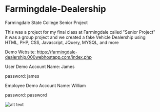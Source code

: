 # Farmingdale-Dealership
Farmingdale State College Senior Project

This was a project for my final class at Farmingdale called "Senior Project" it was a group project and we created a fake Vehicle Dealership using HTML, PHP, CSS, Javascript, JQuery, MYSQL, and more

Demo Website: https://farmingdale-dealership.000webhostapp.com/index.php

User Demo Account Name: James

password: james

Employee Demo Account Name: William

password: password

![alt text](https://i.imgur.com/VTqXNvM.jpg)
